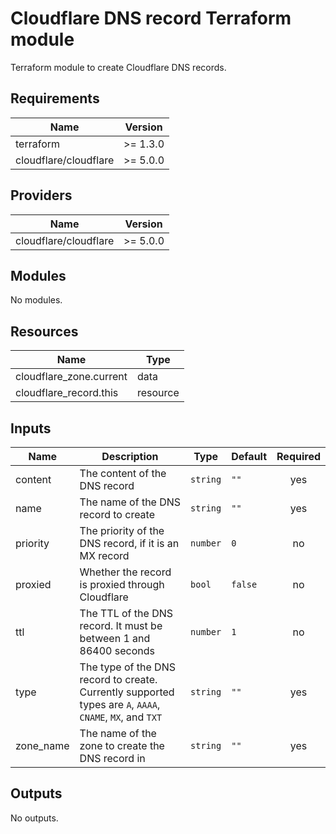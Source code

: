 # Cloudflare DNS record Terraform module

Terraform module to create Cloudflare DNS records.

## Requirements

| Name                  | Version  |
| --------------------- | -------- |
| terraform             | >= 1.3.0 |
| cloudflare/cloudflare | >= 5.0.0 |

## Providers

| Name                  | Version  |
| --------------------- | -------- |
| cloudflare/cloudflare | >= 5.0.0 |

## Modules

No modules.

## Resources

| Name                    | Type     |
| ----------------------- | -------- |
| cloudflare_zone.current | data     |
| cloudflare_record.this  | resource |

## Inputs

| Name      | Description                                                                                               | Type     | Default | Required |
| --------- | --------------------------------------------------------------------------------------------------------- | -------- | ------- | :------: |
| content   | The content of the DNS record                                                                             | `string` | `""`    |   yes    |
| name      | The name of the DNS record to create                                                                      | `string` | `""`    |   yes    |
| priority  | The priority of the DNS record, if it is an MX record                                                     | `number` | `0`     |    no    |
| proxied   | Whether the record is proxied through Cloudflare                                                          | `bool`   | `false` |    no    |
| ttl       | The TTL of the DNS record. It must be between 1 and 86400 seconds                                         | `number` | `1`     |    no    |
| type      | The type of the DNS record to create. Currently supported types are `A`, `AAAA`, `CNAME`, `MX`, and `TXT` | `string` | `""`    |   yes    |
| zone_name | The name of the zone to create the DNS record in                                                          | `string` | `""`    |   yes    |

## Outputs

No outputs.
